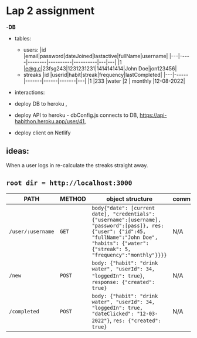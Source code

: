 # Lap 2 assignment
-**DB**
  - tables: 
      - users: 
        |id |email|password|dateJoined|lastactive|fullName|username|
        |---|-----|--------|----------|----------|---|---|
        |1  |e@g.c|23fsg243|1231231231|1414141414|John Doe|jon123456|
      - streaks
        |id |userid|habit|streak|frequency|lastCompleted|
        |---|------|-------|------|-------|---|
        |1  |233   |water    |2   | monthly        |12-08-2022|
       
  - interactions: 
  - deploy DB to heroku ,
  - deploy API to heroku - dbConfig.js connects to DB, https://api-habithon.heroku.app/user/41,
  - deploy client on Netlify

  ## ideas: 
  When a user logs in re-calculate the streaks straight away.


`root dir = http://localhost:3000`
---
  |PATH       |METHOD     |object structure       | comment       |
  |---        |---        |---                    |---            |
  |`/user/:username`|`GET`|`body{"date": [current date], "credentials": {"username":[username], "password":[pass]}, res:{"user": {"id":45, "fullName":"John Doe", "habits": {"water": {"streak": 5, "frequency":"monthly"}}}}`|N/A|
  |`/new`|`POST`|`body: {"habit": "drink water", "userId": 34, "loggedIn": true}`, `response: {"created": true}` |N/A|
  |`/completed`|`POST`|`body: {"habit": "drink water", "userId": 34, "loggedIn": true, "dateClicked": "12-03-2022"}`, `res: {"created": true}` |N/A|

